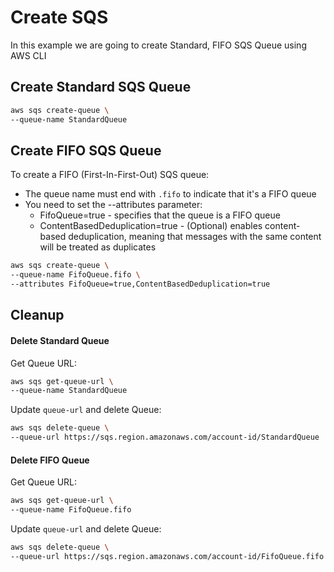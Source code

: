 # Create SQS
In this example we are going to create Standard, FIFO SQS Queue using AWS CLI

## Create Standard SQS Queue 
```sh
aws sqs create-queue \
--queue-name StandardQueue
```

## Create FIFO SQS Queue 
To create a FIFO (First-In-First-Out) SQS queue:
* The queue name must end with `.fifo` to indicate that it's a FIFO queue 
* You need to set the --attributes parameter:
  * FifoQueue=true - specifies that the queue is a FIFO queue
  * ContentBasedDeduplication=true - (Optional) enables content-based deduplication, meaning that messages with the same content will be treated as duplicates
```sh
aws sqs create-queue \
--queue-name FifoQueue.fifo \
--attributes FifoQueue=true,ContentBasedDeduplication=true
```

## Cleanup
#### Delete Standard Queue
Get Queue URL:
```sh
aws sqs get-queue-url \
--queue-name StandardQueue
```

Update `queue-url` and delete Queue:
```sh
aws sqs delete-queue \
--queue-url https://sqs.region.amazonaws.com/account-id/StandardQueue
```

#### Delete FIFO Queue
Get Queue URL:
```sh
aws sqs get-queue-url \
--queue-name FifoQueue.fifo
```

Update `queue-url` and delete Queue:
```sh
aws sqs delete-queue \
--queue-url https://sqs.region.amazonaws.com/account-id/FifoQueue.fifo
```